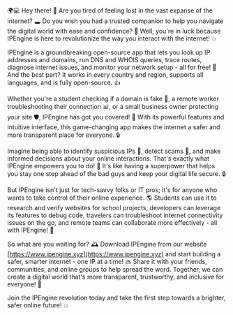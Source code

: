 🌍💻 Hey there! 👋 Are you tired of feeling lost in the vast expanse of the internet? 🕳️ Do you wish you had a trusted companion to help you navigate the digital world with ease and confidence? 🔮 Well, you're in luck because IPEngine is here to revolutionize the way you interact with the internet! 💥

IPEngine is a groundbreaking open-source app that lets you look up IP addresses and domains, run DNS and WHOIS queries, trace routes, diagnose internet issues, and monitor your network setup - all for free! 🤯 And the best part? It works in every country and region, supports all languages, and is fully open-source. 👍

Whether you're a student checking if a domain is fake 💸, a remote worker troubleshooting their connection 📊, or a small business owner protecting your site 🛡️, IPEngine has got you covered! 🎉 With its powerful features and intuitive interface, this game-changing app makes the internet a safer and more transparent place for everyone. 🔒

Imagine being able to identify suspicious IPs 👀, detect scams 💸, and make informed decisions about your online interactions. That's exactly what IPEngine empowers you to do! 🚀 It's like having a superpower that helps you stay one step ahead of the bad guys and keep your digital life secure. 🔒

But IPEngine isn't just for tech-savvy folks or IT pros; it's for anyone who wants to take control of their online experience. 🌎 Students can use it to research and verify websites for school projects, developers can leverage its features to debug code, travelers can troubleshoot internet connectivity issues on the go, and remote teams can collaborate more effectively - all with IPEngine! 💪

So what are you waiting for? 🕰️ Download IPEngine from our website [https://www.ipengine.xyz](https://www.ipengine.xyz) and start building a safer, smarter internet - one IP at a time! 🔜 Share it with your friends, communities, and online groups to help spread the word. Together, we can create a digital world that's more transparent, trustworthy, and inclusive for everyone! 🌈

Join the IPEngine revolution today and take the first step towards a brighter, safer online future! 💥